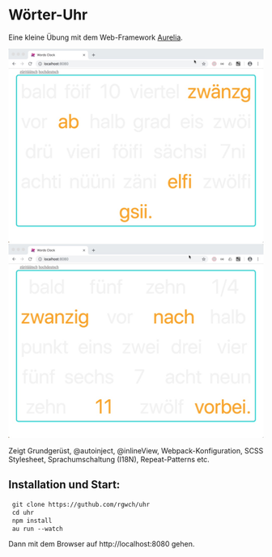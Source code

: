 # Wörter-Uhr

Eine kleine Übung mit dem Web-Framework [Aurelia](http://www.aurelia.io).

![Züritüütsch](screenshot_ch.jpg)
![Hochdeutsch](screenshot_de.jpg)

Zeigt Grundgerüst, @autoinject, @inlineView, Webpack-Konfiguration, SCSS Stylesheet, Sprachumschaltung (I18N), Repeat-Patterns etc.

## Installation und Start:

     git clone https://guthub.com/rgwch/uhr
     cd uhr
     npm install
     au run --watch

Dann mit dem Browser auf http://localhost:8080 gehen.     
